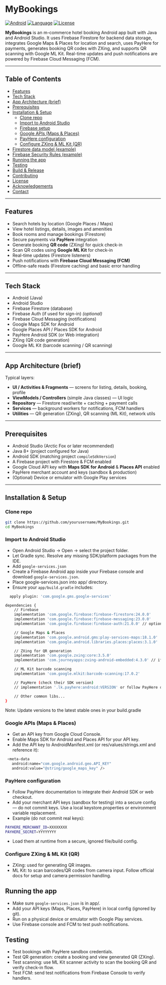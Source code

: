 # MyBookings

[![Android](https://img.shields.io/badge/platform-Android-brightgreen)]()
[![Language](https://img.shields.io/badge/language-Java-orange)]()
[![License](https://img.shields.io/badge/license-MIT-blue)]()

**MyBookings** is an m-commerce hotel booking Android app built with Java and Android Studio. It uses Firebase Firestore for backend data storage, integrates Google Maps & Places for location and search, uses PayHere for payments, generates booking QR codes with ZXing, and supports QR scanning with Google ML Kit. Real-time updates and push notifications are powered by Firebase Cloud Messaging (FCM).

---

## Table of Contents

- [Features](#features)   
- [Tech Stack](#tech-stack)  
- [App Architecture (brief)](#app-architecture-brief)  
- [Prerequisites](#prerequisites)  
- [Installation & Setup](#installation--setup)  
  - [Clone repo](#clone-repo)  
  - [Import to Android Studio](#import-to-android-studio)  
  - [Firebase setup](#firebase-setup)  
  - [Google APIs (Maps & Places)](#google-apis-maps--places)  
  - [PayHere configuration](#payhere-configuration)  
  - [Configure ZXing & ML Kit (QR)](#configure-zxing--ml-kit-qr)  
- [Firestore data model (example)](#firestore-data-model-example)  
- [Firebase Security Rules (example)](#firebase-security-rules-example)  
- [Running the app](#running-the-app)  
- [Testing](#testing)  
- [Build & Release](#build--release)  
- [Contributing](#contributing)  
- [License](#license)  
- [Acknowledgements](#acknowledgements)  
- [Contact](#contact)

---

## Features

- Search hotels by location (Google Places / Maps)  
- View hotel listings, details, images and amenities  
- Book rooms and manage bookings (Firestore)  
- Secure payments via **PayHere** integration  
- Generate booking **QR code** (ZXing) for quick check-in  
- Scan QR codes using **Google ML Kit** for check-in  
- Real-time updates (Firestore listeners)  
- Push notifications with **Firebase Cloud Messaging (FCM)**  
- Offline-safe reads (Firestore caching) and basic error handling

---


## Tech Stack

- Android (Java)  
- Android Studio  
- Firebase Firestore (database)  
- Firebase Auth (if used for sign-in) *(optional)*  
- Firebase Cloud Messaging (notifications)  
- Google Maps SDK for Android  
- Google Places API / Places SDK for Android  
- PayHere Android SDK (or Web integration)  
- ZXing (QR code generation)  
- Google ML Kit (barcode scanning / QR scanning)

---

## App Architecture (brief)

Typical layers:
- **UI / Activities & Fragments** — screens for listing, details, booking, profile  
- **ViewModels / Controllers** (simple Java classes) — UI logic  
- **Repository** — Firestore read/write + caching + payment calls  
- **Services** — background workers for notifications, FCM handlers  
- **Utilities** — QR generation (ZXing), QR scanning (ML Kit), network utils

---

## Prerequisites

- Android Studio (Arctic Fox or later recommended)  
- Java 8+ (project configured for Java)  
- Android SDK (matching project `compileSdkVersion`)  
- A Firebase project with Firestore & FCM enabled  
- Google Cloud API key with **Maps SDK for Android** & **Places API** enabled  
- PayHere merchant account and keys (sandbox & production)  
- (Optional) Device or emulator with Google Play services

---

## Installation & Setup

### Clone repo
```bash
git clone https://github.com/yourusername/MyBookings.git
cd MyBookings

````

### Import to Android Studio

- Open Android Studio → Open → select the project folder.
- Let Gradle sync. Resolve any missing SDK/platform packages from the IDE.
- Add `google-services.json`
- Create a Firebase Android app inside your Firebase console and download `google-services.json`.
- Place google-services.json into app/ directory.
- Ensure your `app/build.gradle` includes:

```bash
  apply plugin: 'com.google.gms.google-services'

dependencies {
    // Firebase
    implementation 'com.google.firebase:firebase-firestore:24.0.0'
    implementation 'com.google.firebase:firebase-messaging:23.0.0'
    implementation 'com.google.firebase:firebase-auth:21.0.0' // optional

    // Google Maps & Places
    implementation 'com.google.android.gms:play-services-maps:18.1.0'
    implementation 'com.google.android.libraries.places:places:3.1.0'

    // ZXing for QR generation
    implementation 'com.google.zxing:core:3.5.0'
    implementation 'com.journeyapps:zxing-android-embedded:4.3.0' // if used

    // ML Kit barcode scanning
    implementation 'com.google.mlkit:barcode-scanning:17.0.2'

    // PayHere (check their SDK version)
    // implementation '.lk.payhere:android:VERSION' or follow PayHere docs

    // Other common libs...
}
````
Note: Update versions to the latest stable ones in your build.gradle


### Google APIs (Maps & Places)

- Get an API key from Google Cloud Console.
- Enable Maps SDK for Android and Places API for your API key.
- Add the API key to AndroidManifest.xml (or res/values/strings.xml and reference it):

 ````bash
  <meta-data
    android:name="com.google.android.geo.API_KEY"
    android:value="@string/google_maps_key" />
````

### PayHere configuration

- Follow PayHere documentation to integrate their Android SDK or web checkout.
- Add your merchant API keys (sandbox for testing) into a secure config — do not commit keys. Use a local keystore.properties or environment variable replacement.
- Example (do not commit real keys):

````bash
PAYHERE_MERCHANT_ID=XXXXXXXX
PAYHERE_SECRET=YYYYYYYY
````
- Load them at runtime from a secure, ignored file/build config.
  

### Configure ZXing & ML Kit (QR)

- ZXing: used for generating QR images.
- ML Kit: to scan barcodes/QR codes from camera input. Follow official docs for setup and camera permission handling.


## Running the app

- Make sure `google-services.json` is in app/.
- Add your API keys (Maps, Places, PayHere) in local config (ignored by git).
- Run on a physical device or emulator with Google Play services.
- Use Firebase console and FCM to test push notifications.

## Testing
- Test bookings with PayHere sandbox credentials.
- Test QR generation: create a booking and view generated QR (ZXing).
- Test scanning: use ML Kit scanner activity to scan the booking QR and verify check-in flow.
- Test FCM: send test notifications from Firebase Console to verify handlers.

